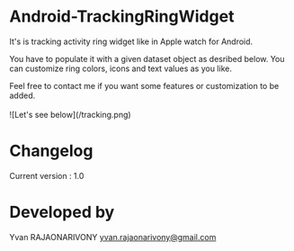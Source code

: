 Android-TrackingRingWidget
==========================
It's is tracking activity ring widget like in Apple watch for Android.
<p> You have to populate it with a given dataset object as desribed below. You can customize ring colors, icons and text values as you like.</p>
<p> Feel free to contact me if you want some features or customization to be added.
<br>
<br>
![Let's see below](/tracking.png)

Changelog
==========================
Current version : 1.0

Developed by
==========================

Yvan RAJAONARIVONY
yvan.rajaonarivony@gmail.com
